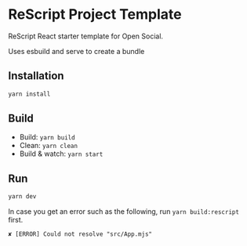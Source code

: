 # ReScript Project Template

ReScript React starter template for Open Social.

Uses esbuild and serve to create a bundle

## Installation

```sh
yarn install
```

## Build

- Build: `yarn build`
- Clean: `yarn clean`
- Build & watch: `yarn start`

## Run

```sh
yarn dev
```

In case you get an error such as the following, run `yarn build:rescript` first.
```
✘ [ERROR] Could not resolve "src/App.mjs"
```

